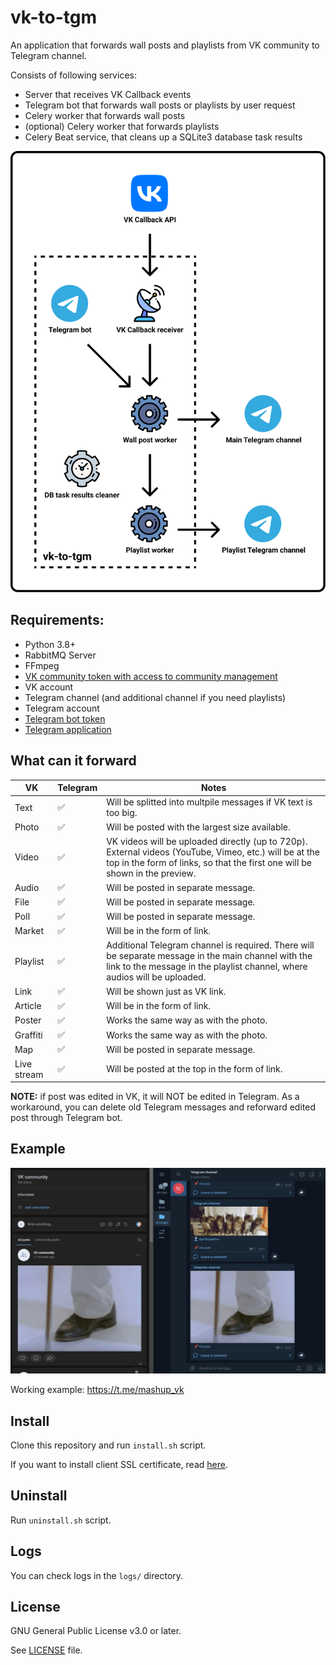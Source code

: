 # vk-to-tgm

An application that forwards wall posts and playlists from VK community to Telegram channel.

Consists of following services:
- Server that receives VK Callback events
- Telegram bot that forwards wall posts or playlists by user request
- Celery worker that forwards wall posts
- (optional) Celery worker that forwards playlists
- Celery Beat service, that cleans up a SQLite3 database task results

![vtt_schema](assets/vtt_schema.png)

## Requirements: 
- Python 3.8+
- RabbitMQ Server
- FFmpeg
- [VK community token with access to community management](https://vk.com/dev/access_token)
- VK account
- Telegram channel (and additional channel if you need playlists)
- Telegram account
- [Telegram bot token](https://core.telegram.org/bots#3-how-do-i-create-a-bot)
- [Telegram application](https://core.telegram.org/api/obtaining_api_id)

## What can it forward

| VK          | Telegram | Notes                                                                                                                                                                                 |
|-------------|----------|---------------------------------------------------------------------------------------------------------------------------------------------------------------------------------------|
| Text        | ✅        | Will be splitted into multpile messages if VK text is too big.                                                                                                                        |
| Photo       | ✅        | Will be posted with the largest size available.                                                                                                                                       |
| Video       | ✅        | VK videos will be uploaded directly (up to 720p). External videos (YouTube, Vimeo, etc.) will be at the top in the form of links, so that the first one will be shown in the preview. |
| Audio       | ✅        | Will be posted in separate message.                                                                                                                                                   |
| File        | ✅        | Will be posted in separate message.                                                                                                                                                   |
| Poll        | ✅        | Will be posted in separate message.                                                                                                                                                   |
| Market      | ✅        | Will be in the form of link.                                                                                                                                                          |
| Playlist    | ✅        | Additional Telegram channel is required. There will be separate message in the main channel with the link to the message in the playlist channel, where audios will be uploaded.      |
| Link        | ✅        | Will be shown just as VK link.                                                                                                                                                        |
| Article     | ✅        | Will be in the form of link.                                                                                                                                                          |
| Poster      | ✅        | Works the same way as with the photo.                                                                                                                                                 |
| Graffiti    | ✅        | Works the same way as with the photo.                                                                                                                                                 |
| Map         | ✅        | Will be posted in separate message.                                                                                                                                                   |
| Live stream | ✅        | Will be posted at the top in the form of link.                                                                                                                                        |

**NOTE:** if post was edited in VK, it will NOT be edited in Telegram. As a workaround, you can delete old Telegram messages and reforward edited post through Telegram bot.

## Example
![vtt_example](assets/vtt_example.gif)

Working example: https://t.me/mashup_vk

## Install
Clone this repository and run `install.sh` script.

If you want to install client SSL certificate, read [here](setup/ssl/README.md).

## Uninstall
Run `uninstall.sh` script.

## Logs
You can check logs in the `logs/` directory.

## License
GNU General Public License v3.0 or later.

See [LICENSE](LICENSE) file.
